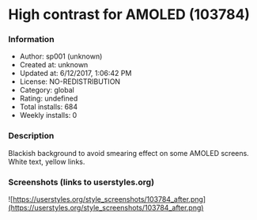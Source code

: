 # High contrast for AMOLED (103784)

### Information
- Author: sp001 (unknown)
- Created at: unknown
- Updated at: 6/12/2017, 1:06:42 PM
- License: NO-REDISTRIBUTION
- Category: global
- Rating: undefined
- Total installs: 684
- Weekly installs: 0


### Description
Blackish background to avoid smearing effect on some AMOLED screens.
White text, yellow links.


### Screenshots (links to userstyles.org)
![https://userstyles.org/style_screenshots/103784_after.png](https://userstyles.org/style_screenshots/103784_after.png)


